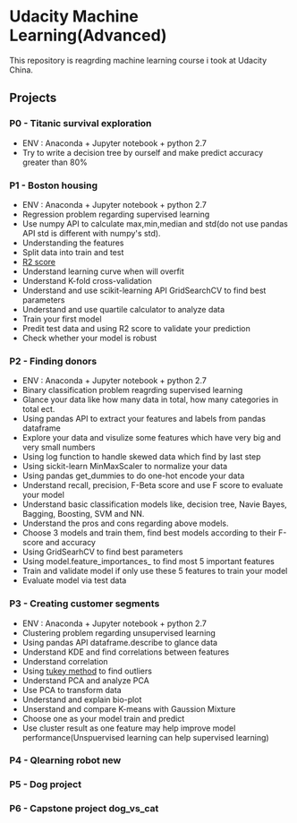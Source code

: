 # Udacity Machine Learning(Advanced)
This repository is reagrding machine learning course i took at Udacity China.

## Projects

### P0 - Titanic survival exploration
- ENV : Anaconda + Jupyter notebook + python 2.7
- Try to write a decision tree by ourself and make predict accuracy greater than 80%

### P1 - Boston housing
- ENV : Anaconda + Jupyter notebook + python 2.7
- Regression problem regarding supervised learning
- Use numpy API to calculate max,min,median and std(do not use pandas API std is different with numpy's std).
- Understanding the features
- Split data into train and test
- [R2 score](https://en.wikipedia.org/wiki/Coefficient_of_determination)
- Understand learning curve when will overfit
- Understand K-fold cross-validation
- Understand and use scikit-learning API GridSearchCV to find best parameters
- Understand and use quartile calculator to analyze data
- Train your first model
- Predit test data and using R2 score to validate your prediction
- Check whether your model is robust

### P2 - Finding donors
- ENV : Anaconda + Jupyter notebook + python 2.7
- Binary classification problem reagrding supervised learning
- Glance your data like how many data in total, how many categories in total ect.
- Using pandas API to extract your features and labels from pandas dataframe
- Explore your data and visulize some features which have very big and very small numbers
- Using log function to handle skewed data which find by last step
- Using sickit-learn MinMaxScaler to normalize your data
- Using pandas get_dummies to do one-hot encode your data
- Understand recall, precision, F-Beta score and use F score to evaluate your model
- Understand basic classification models like, decision tree, Navie Bayes, Bagging, Boosting, SVM and NN.
- Understand the pros and cons regarding above models.
- Choose 3 models and train them, find best models according to their F-score and accuracy
- Using GridSearhCV to find best parameters
- Using model.feature_importances_ to find most 5 important features
- Train and validate model if only use these 5 features to train your model
- Evaluate model via test data

### P3 - Creating customer segments
- ENV : Anaconda + Jupyter notebook + python 2.7
- Clustering problem regarding unsupervised learning
- Using pandas API dataframe.describe to glance data
- Understand KDE and find correlations between features
- Understand correlation
- Using [tukey method](http://datapigtechnologies.com/blog/index.php/highlighting-outliers-in-your-data-with-the-tukey-method/) to find outliers
- Understand PCA and analyze PCA
- Use PCA to transform data
- Understand and explain bio-plot
- Unserstand and compare K-means with Gaussion Mixture
- Choose one as your model train and predict
- Use cluster result as one feature may help improve model performance(Unspuervised learning can help supervised learning)

### P4 - Qlearning robot new

### P5 - Dog project

### P6 - Capstone project dog_vs_cat
